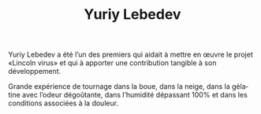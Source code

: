 ﻿---
layout: post-ea

title: Yuriy Lebedev
logo: yuriy_lebedev.png

socials:
  - icon: vk
    link: https://vk.com/yl.media
  - icon: youtube
    link: https://youtube.com/rvedroid
  - icon: google-plus
    link: https://plus.google.com/+rVedroid

category: friends
order: 5

lang: fr
ref: yuriy_lebedev_friend
---

Yuriy Lebedev a été l’un des premiers qui aidait à mettre en œuvre le projet «Lincoln virus» et qui à apporter une contribution tangible à son développement.

Grande expérience de tournage dans la boue, dans la neige, dans la gélatine avec l’odeur dégoûtante, dans l’humidité dépassant 100% et dans les conditions associées à la douleur.






